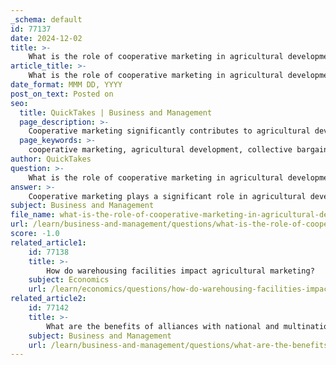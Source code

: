 ```yaml
---
_schema: default
id: 77137
date: 2024-12-02
title: >-
    What is the role of cooperative marketing in agricultural development?
article_title: >-
    What is the role of cooperative marketing in agricultural development?
date_format: MMM DD, YYYY
post_on_text: Posted on
seo:
  title: QuickTakes | Business and Management
  page_description: >-
    Cooperative marketing significantly contributes to agricultural development by empowering farmers, enhancing their market position, providing access to resources, and fostering community development through collective action.
  page_keywords: >-
    cooperative marketing, agricultural development, collective bargaining, farmers empowerment, market access, risk mitigation, resource access, community development, quality control, small farmers support, agricultural cooperatives, product processing, economic performance, rural livelihoods
author: QuickTakes
question: >-
    What is the role of cooperative marketing in agricultural development?
answer: >-
    Cooperative marketing plays a significant role in agricultural development by empowering farmers and enhancing their market position. Here are some key aspects of how cooperative marketing contributes to agricultural development:\n\n1. **Collective Bargaining Power**: Agricultural cooperatives enable farmers to pool their produce, which enhances their bargaining power when negotiating prices with buyers. By representing larger volumes of products, cooperatives can secure better prices and terms than individual farmers could achieve on their own. This collective marketing approach helps correct market failures where prices may be too low or where buyers are scarce.\n\n2. **Access to Resources**: Cooperatives provide their members with cost-effective access to essential resources such as seeds, fertilizers, equipment, and credit. This access helps farmers reduce their production costs and improve their overall productivity.\n\n3. **Risk Mitigation**: By pooling resources and produce, cooperatives help spread risks among members. This is particularly important in agriculture, where market fluctuations and environmental factors can significantly impact individual farmers. Cooperatives can also negotiate sales as a group, reducing the vulnerability of individual farmers to market volatility.\n\n4. **Improved Market Access**: Cooperatives facilitate access to wider markets for their members. They can help farmers reach consumers and buyers that may be difficult to access individually, thus increasing the potential for sales and income.\n\n5. **Quality Control and Processing**: Many marketing cooperatives engage in first-stage processing of agricultural products, which can enhance product quality and marketability. This processing capability allows cooperatives to add value to raw agricultural products, further improving farmers' income.\n\n6. **Support for Small Farmers**: Cooperatives play a crucial role in protecting small-scale farmers from opportunistic behavior by suppliers and buyers. By centralizing supply and promoting collective transactions, cooperatives help ensure fair treatment and better terms for their members.\n\n7. **Community Development**: The cooperative model contributes to the stability and development of rural communities. By fostering grassroots management structures and encouraging active participation among members, cooperatives help build social capital and enhance community resilience.\n\nIn summary, cooperative marketing is a vital mechanism for agricultural development, providing farmers with the tools and support they need to thrive in a competitive market environment. Through collective action, cooperatives enhance farmers' economic performance, improve product quality, and contribute to the overall sustainability of rural livelihoods.
subject: Business and Management
file_name: what-is-the-role-of-cooperative-marketing-in-agricultural-development.md
url: /learn/business-and-management/questions/what-is-the-role-of-cooperative-marketing-in-agricultural-development
score: -1.0
related_article1:
    id: 77138
    title: >-
        How do warehousing facilities impact agricultural marketing?
    subject: Economics
    url: /learn/economics/questions/how-do-warehousing-facilities-impact-agricultural-marketing
related_article2:
    id: 77142
    title: >-
        What are the benefits of alliances with national and multinational companies for rural farmers?
    subject: Business and Management
    url: /learn/business-and-management/questions/what-are-the-benefits-of-alliances-with-national-and-multinational-companies-for-rural-farmers
---
```


&nbsp;